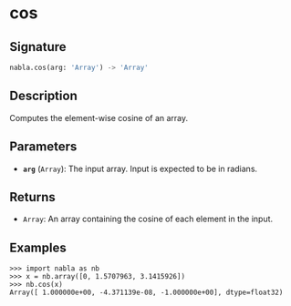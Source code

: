 # cos

## Signature

```python
nabla.cos(arg: 'Array') -> 'Array'
```

## Description

Computes the element-wise cosine of an array.

## Parameters

- **`arg`** (`Array`): The input array. Input is expected to be in radians.

## Returns

- `Array`: An array containing the cosine of each element in the input.

## Examples

```pycon
>>> import nabla as nb
>>> x = nb.array([0, 1.5707963, 3.1415926])
>>> nb.cos(x)
Array([ 1.000000e+00, -4.371139e-08, -1.000000e+00], dtype=float32)
```
